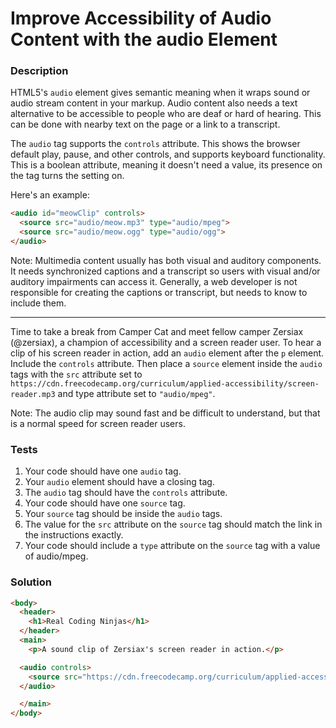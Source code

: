# Improve Accessibility of Audio Content with the audio Element

### Description

HTML5's `audio` element gives semantic meaning when it wraps sound or audio stream content in your markup. Audio content also needs a text alternative to be accessible to people who are deaf or hard of hearing. This can be done with nearby text on the page or a link to a transcript.

The `audio` tag supports the `controls` attribute. This shows the browser default play, pause, and other controls, and supports keyboard functionality. This is a boolean attribute, meaning it doesn't need a value, its presence on the tag turns the setting on.

Here's an example:
```html
<audio id="meowClip" controls>
  <source src="audio/meow.mp3" type="audio/mpeg">
  <source src="audio/meow.ogg" type="audio/ogg">
</audio>
```

Note: Multimedia content usually has both visual and auditory components. It needs synchronized captions and a transcript so users with visual and/or auditory impairments can access it. Generally, a web developer is not responsible for creating the captions or transcript, but needs to know to include them.

---

Time to take a break from Camper Cat and meet fellow camper Zersiax (@zersiax), a champion of accessibility and a screen reader user. To hear a clip of his screen reader in action, add an `audio` element after the `p` element. Include the `controls` attribute. Then place a `source` element inside the `audio` tags with the `src` attribute set to `https://cdn.freecodecamp.org/curriculum/applied-accessibility/screen-reader.mp3` and type attribute set to `"audio/mpeg"`.

Note: The audio clip may sound fast and be difficult to understand, but that is a normal speed for screen reader users.

### Tests

1. Your code should have one `audio` tag.
2. Your `audio` element should have a closing tag.
3. The `audio` tag should have the `controls` attribute.
4. Your code should have one `source` tag.
5. Your `source` tag should be inside the `audio` tags.
6. The value for the `src` attribute on the `source` tag should match the link in the instructions exactly.
7. Your code should include a `type` attribute on the `source` tag with a value of audio/mpeg.

### Solution

```html
<body>
  <header>
    <h1>Real Coding Ninjas</h1>
  </header>
  <main>
    <p>A sound clip of Zersiax's screen reader in action.</p>

  <audio controls>
    <source src="https://cdn.freecodecamp.org/curriculum/applied-accessibility/screen-reader.mp3" type="audio/mpeg">
  </audio>

  </main>
</body>
```